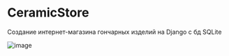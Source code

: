 # CeramicStore
Создание интернет-магазина гончарных изделий на Django с бд SQLite

![image](https://github.com/greentess/CeramicStore/blob/main/Demo.gif?raw=true)

